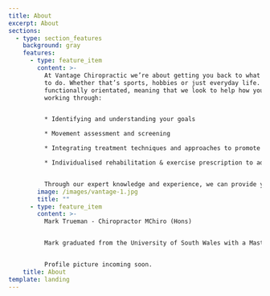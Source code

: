 ```yaml
---
title: About
excerpt: About
sections:
  - type: section_features
    background: gray
    features:
      - type: feature_item
        content: >-
          At Vantage Chiropractic we’re about getting you back to what you want
          to do. Whether that’s sports, hobbies or just everyday life. We are
          functionally orientated, meaning that we look to help how your body is
          working through:


          * Identifying and understanding your goals 

          * Movement assessment and screening

          * Integrating treatment techniques and approaches to promote faster recovery 

          * Individualised rehabilitation & exercise prescription to address key weaknesses, muscle imbalance and improve movement patterns.


          Through our expert knowledge and experience, we can provide you with the vantage point of a route to recovery or to optimise performance in activity.
        image: /images/vantage-1.jpg
        title: ""
      - type: feature_item
        content: >-
          Mark Trueman - Chiropractor MChiro (Hons)


          Mark graduated from the University of South Wales with a Masters of Chiropractic degree in 2011. Since graduating he has pursued areas of interest in musculoskeletal and sports rehabilitation, acupuncture, neurological assessment and rehabilitation; relating to balance disorders, headache and post-concussive syndrome. Mark grew up in Thame, after completing his degree he moved up north to take an opportunity in a multidisciplinary clinic with excellent expertise in sports treatment and rehabilitation. He has since moved back to Thame and set up his own clinic, Vantage Chiropractic. In his spare time Mark enjoys keeping active with swimming, gym, outdoor activities and the occasional visit to the climbing wall. He also enjoys a good book, cooking and learning to play the piano.


          Profile picture incoming soon.
    title: About
template: landing
---
```

